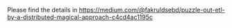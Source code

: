 Please find the details in
https://medium.com/@fakruldsebd/puzzle-out-etl-by-a-distributed-magical-approach-c4cd4ac1195c
